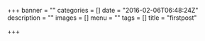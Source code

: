 +++
banner = ""
categories = []
date = "2016-02-06T06:48:24Z"
description = ""
images = []
menu = ""
tags = []
title = "firstpost"

+++

<!--more-->

